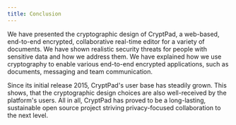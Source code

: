 ```yaml
---
title: Conclusion
---
```


We have presented the cryptographic design of CryptPad, a web-based, end-to-end
encrypted, collaborative real-time editor for a variety of documents.
We have shown realistic security threats for people with sensitive data and how
we address them.
We have explained how we use cryptography to enable various end-to-end encrypted
applications, such as documents, messaging and team communication.

Since its initial release 2015, CryptPad's user base has steadily grown.
This shows, that the cryptographic design choices are also well-received by the
platform's users.
All in all, CryptPad has proved to be a long-lasting, sustainable open source
project striving privacy-focused collaboration to the next level.
